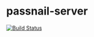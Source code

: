 # passnail-server

[![Build Status](https://travis-ci.com/Pplociennik/passnail-client.svg?branch=main)](https://travis-ci.com/Pplociennik/passnail-client)
